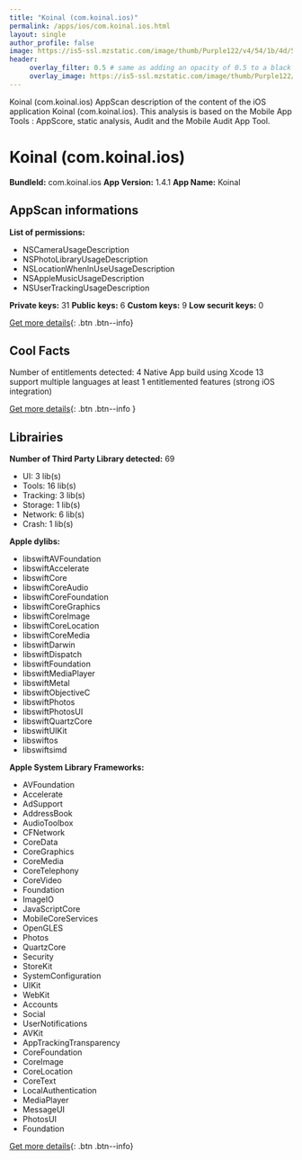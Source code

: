 ```yaml
---
title: "Koinal (com.koinal.ios)"
permalink: /apps/ios/com.koinal.ios.html
layout: single
author_profile: false
image: https://is5-ssl.mzstatic.com/image/thumb/Purple122/v4/54/1b/4d/541b4d4c-ffa2-1c8c-6c5d-aca3c73d0de4/AppIcon-0-0-1x_U007emarketing-0-0-0-10-0-0-sRGB-0-0-0-GLES2_U002c0-512MB-85-220-0-0.jpeg/512x512bb.jpg
header: 
     overlay_filter: 0.5 # same as adding an opacity of 0.5 to a black background
     overlay_image: https://is5-ssl.mzstatic.com/image/thumb/Purple122/v4/54/1b/4d/541b4d4c-ffa2-1c8c-6c5d-aca3c73d0de4/AppIcon-0-0-1x_U007emarketing-0-0-0-10-0-0-sRGB-0-0-0-GLES2_U002c0-512MB-85-220-0-0.jpeg/512x512bb.jpg
---
```

Koinal (com.koinal.ios) AppScan description of the content of the iOS application Koinal (com.koinal.ios). This analysis is based on the Mobile App Tools : AppScore, static analysis, Audit and the Mobile Audit App Tool.

# Koinal (com.koinal.ios)

**BundleId:** com.koinal.ios
**App Version:** 1.4.1
**App Name:** Koinal


## AppScan informations 

**List of permissions:** 
- NSCameraUsageDescription
- NSPhotoLibraryUsageDescription
- NSLocationWhenInUseUsageDescription
- NSAppleMusicUsageDescription
- NSUserTrackingUsageDescription
  
  
**Private keys:** 31
**Public keys:** 6
**Custom keys:** 9
**Low securit keys:** 0
  
[Get more details](/pricing.html){: .btn .btn--info}

## Cool Facts

Number of entitlements detected: 4
Native App
build using Xcode 13
support multiple languages
at least 1 entitlemented features (strong iOS integration)
  
[Get more details](/pricing.html){: .btn .btn--info }

## Librairies 
**Number of Third Party Library detected:** 69
- UI: 3 lib(s)
- Tools: 16 lib(s)
- Tracking: 3 lib(s)
- Storage: 1 lib(s)
- Network: 6 lib(s)
- Crash: 1 lib(s)


**Apple dylibs:**
- libswiftAVFoundation
- libswiftAccelerate
- libswiftCore
- libswiftCoreAudio
- libswiftCoreFoundation
- libswiftCoreGraphics
- libswiftCoreImage
- libswiftCoreLocation
- libswiftCoreMedia
- libswiftDarwin
- libswiftDispatch
- libswiftFoundation
- libswiftMediaPlayer
- libswiftMetal
- libswiftObjectiveC
- libswiftPhotos
- libswiftPhotosUI
- libswiftQuartzCore
- libswiftUIKit
- libswiftos
- libswiftsimd


**Apple System Library Frameworks:**
- AVFoundation
- Accelerate
- AdSupport
- AddressBook
- AudioToolbox
- CFNetwork
- CoreData
- CoreGraphics
- CoreMedia
- CoreTelephony
- CoreVideo
- Foundation
- ImageIO
- JavaScriptCore
- MobileCoreServices
- OpenGLES
- Photos
- QuartzCore
- Security
- StoreKit
- SystemConfiguration
- UIKit
- WebKit
- Accounts
- Social
- UserNotifications
- AVKit
- AppTrackingTransparency
- CoreFoundation
- CoreImage
- CoreLocation
- CoreText
- LocalAuthentication
- MediaPlayer
- MessageUI
- PhotosUI
- Foundation


  
[Get more details](/pricing.html){: .btn .btn--info}

